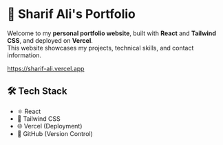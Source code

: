 # 🌟 Sharif Ali's Portfolio

Welcome to my **personal portfolio website**, built with **React** and **Tailwind CSS**, and deployed on **Vercel**.  
This website showcases my projects, technical skills, and contact information.

https://sharif-ali.vercel.app

## 🛠️ Tech Stack

- ⚛️ React
- 🎨 Tailwind CSS
- 🌐 Vercel (Deployment)
- 🔧 GitHub (Version Control)
